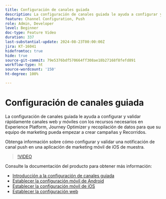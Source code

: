 ```yaml
---
title: Configuración de canales guiada
description: La configuración de canales guiada le ayuda a configurar y validar rápidamente canales web y móviles con los recursos necesarios en Experience Platform, Journey Optimizer y recopilación de datos para que su equipo de marketing pueda empezar a crear campañas y recorridos. Obtenga información sobre cómo configurar y validar una notificación de canal push en una aplicación de marketing móvil de iOS de muestra.
feature: Channel Configuration, Push
role: Admin, Developer
level: Beginner
doc-type: Feature Video
duration: 337
last-substantial-update: 2024-08-23T00:00:00Z
jira: KT-16041
hidefromtoc: true
hide: true
source-git-commit: 79e5376bdf570664ff308ae18b27168f8fefd891
workflow-type: ht
source-wordcount: '150'
ht-degree: 100%

---
```



# Configuración de canales guiada

La configuración de canales guiada le ayuda a configurar y validar rápidamente canales web y móviles con los recursos necesarios en Experience Platform, Journey Optimizer y recopilación de datos para que su equipo de marketing pueda empezar a crear campañas y Recorridos.

Obtenga información sobre cómo configurar y validar una notificación de canal push en una aplicación de marketing móvil de iOS de muestra.

>[!VIDEO](https://video.tv.adobe.com/v/3433053/?learn=on)

Consulte la documentación del producto para obtener más información:

* [Introducción a la configuración de canales guiada](https://experienceleague.adobe.com/es/docs/journey-optimizer/using/configuration/guided-setup/set-mobile-config)
* [Establecer la configuración móvil de Android](https://experienceleague.adobe.com/es/docs/journey-optimizer/using/configuration/guided-setup/set-mobile-android)
* [Establecer la configuración móvil de iOS](https://experienceleague.adobe.com/es/docs/journey-optimizer/using/configuration/guided-setup/set-mobile-ios)
* [Establecer la configuración web](https://experienceleague.adobe.com/es/docs/journey-optimizer/using/configuration/guided-setup/set-mobile-web)
